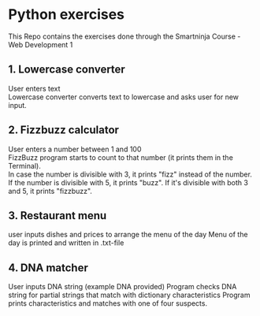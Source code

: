 # Python exercises

This Repo contains the exercises done through the Smartninja Course - Web Development 1

## 1. Lowercase converter

User enters text  
Lowercase converter converts text to lowercase and asks user for new input.

## 2. Fizzbuzz calculator

User enters a number between 1 and 100  
FizzBuzz program starts to count to that number (it prints them in the Terminal).  
In case the number is divisible with 3, it prints "fizz" instead of the number.  
If the number is divisible with 5, it prints "buzz". If it's divisible with both 3 and 5, it prints "fizzbuzz".

## 3. Restaurant menu

user inputs dishes and prices to arrange the menu of the day
Menu of the day is printed and written in .txt-file

## 4. DNA matcher

User inputs DNA string
(example DNA provided)
Program checks DNA string for partial strings that match with dictionary characteristics
Program prints characteristics and matches with one of four suspects.
